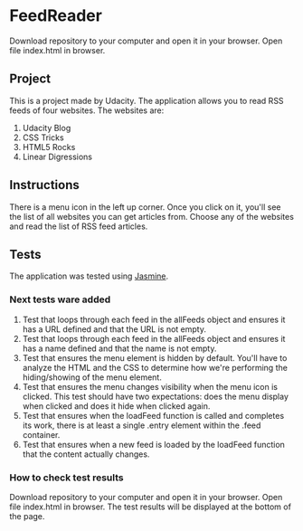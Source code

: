 # FeedReader

Download repository to your computer and open it in your browser. Open file index.html in browser.

## Project

This is a project made by Udacity. The application allows you to read RSS feeds of four websites. The websites are:
1. Udacity Blog
2. CSS Tricks
3. HTML5 Rocks
4. Linear Digressions

## Instructions

There is a menu icon in the left up corner. Once you click on it, you'll see the list of all websites you can get articles from. Choose any of the websites and read the list of RSS feed articles. 

## Tests

The application was tested using [Jasmine](http://jasmine.github.io/).

### Next tests ware added

1. Test that loops through each feed in the allFeeds object and ensures it has a URL defined and that the URL is not empty.
2. Test that loops through each feed in the allFeeds object and ensures it has a name defined and that the name is not empty.
3. Test that ensures the menu element is hidden by default. You'll have to analyze the HTML and the CSS to determine how we're performing the hiding/showing of the menu element.
4. Test that ensures the menu changes visibility when the menu icon is clicked. This test should have two expectations: does the menu display when clicked and does it hide when clicked again.
5. Test that ensures when the loadFeed function is called and completes its work, there is at least a single .entry element within the .feed container.
6. Test that ensures when a new feed is loaded by the loadFeed function that the content actually changes.

### How to check test results

Download repository to your computer and open it in your browser. Open file index.html in browser. The test results will be displayed at the bottom of the page.
